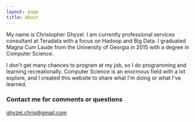 ```yaml
---
layout: page
title: About
---
```


My name is Christopher Ghyzel. I am currently professional services consultant at Teradata with a focus on Hadoop and Big Data. I graduated Magna Cum Laude from the University of Georgia in 2015 with a degree in Computer Science.

I don't get many chances to program at my job, so I do programming and learning recreationally. Computer Science is an enormous field with a lot explore, and I created this website to share what I'm doing or what I've learned.

### Contact me for comments or questions

[ghyzel.chris@gmail.com](mailto:ghyzel.chris@gmai.com)

